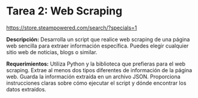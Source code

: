 # Tarea 2: Web Scraping
https://store.steampowered.com/search/?specials=1
<p>

**Descripción:**
Desarrolla un script que realice web scraping de una página web sencilla para extraer información específica. Puedes elegir cualquier sitio web de noticias, blogs o similar.

**Requerimientos:**
Utiliza Python y la biblioteca que prefieras para el web scraping.
Extrae al menos dos tipos diferentes de información de la página web.
Guarda la información extraída en un archivo JSON.
Proporciona instrucciones claras sobre cómo ejecutar el script y dónde encontrar los datos extraídos.
</p>
